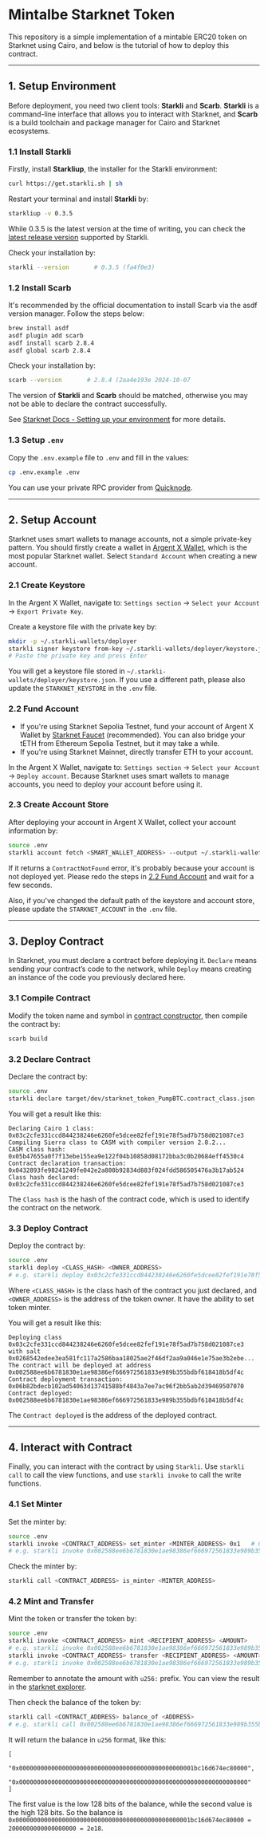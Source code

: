 # Mintalbe Starknet Token

This repository is a simple implementation of a mintable ERC20 token on Starknet using Cairo, and below is the tutorial of how to deploy this contract.

---

## 1. Setup Environment

Before deployment, you need two client tools: **Starkli** and **Scarb**. **Starkli** is a command-line interface that allows you to interact with Starknet, and **Scarb** is a build toolchain and package manager for Cairo and Starknet ecosystems.

### 1.1 Install Starkli

Firstly, install **Starkliup**, the installer for the Starkli environment:

```bash
curl https://get.starkli.sh | sh
```

Restart your terminal and install **Starkli** by:

```bash
starkliup -v 0.3.5
```

While 0.3.5 is the latest version at the time of writing, you can check the [latest release version](https://github.com/xJonathanLEI/starkli/releases) supported by Starkli.

Check your installation by:

```bash
starkli --version       # 0.3.5 (fa4f0e3)
```

### 1.2 Install Scarb

It's recommended by the official documentation to install Scarb via the asdf version manager. Follow the steps below:

```bash
brew install asdf
asdf plugin add scarb
asdf install scarb 2.8.4 
asdf global scarb 2.8.4 
```

Check your installation by:

```bash
scarb --version       # 2.8.4 (2aa4e193e 2024-10-07
```

The version of **Starkli** and **Scarb** should be matched, otherwise you may not be able to declare the contract successfully.

See [Starknet Docs - Setting up your environment](https://docs.starknet.io/quick-start/environment-setup/) for more details.

### 1.3 Setup `.env`

Copy the `.env.example` file to `.env` and fill in the values:

```bash
cp .env.example .env
```

You can use your private RPC provider from [Quicknode](https://dashboard.quicknode.com/endpoints/new/STRK).

---

## 2. Setup Account

Starknet uses smart wallets to manage accounts, not a simple private-key pattern. You should firstly create a wallet in [Argent X Wallet](https://chromewebstore.google.com/detail/argent-x-starknet-wallet/dlcobpjiigpikoobohmabehhmhfoodbb), which is the most popular Starknet wallet. Select `Standard Account` when creating a new account.

### 2.1 Create Keystore

In the Argent X Wallet, navigate to: `Settings section` -> `Select your Account` -> `Export Private Key`.

Create a keystore file with the private key by:

```bash
mkdir -p ~/.starkli-wallets/deployer
starkli signer keystore from-key ~/.starkli-wallets/deployer/keystore.json
# Paste the private key and press Enter
```

You will get a keystore file stored in `~/.starkli-wallets/deployer/keystore.json`. If you use a different path, please also update the `STARKNET_KEYSTORE` in the `.env` file.

### 2.2 Fund Account

- If you're using Starknet Sepolia Testnet, fund your account of Argent X Wallet by [Starknet Faucet](https://blastapi.io/faucets/starknet-sepolia-eth) (recommended). You can also bridge your tETH from Ethereum Sepolia Testnet, but it may take a while.
- If you're using Starknet Mainnet, directly transfer ETH to your account.

In the Argent X Wallet, navigate to: `Settings section` -> `Select your Account` -> `Deploy account`. Because Starknet uses smart wallets to manage accounts, you need to deploy your account before using it.

### 2.3 Create Account Store

After deploying your account in Argent X Wallet, collect your account information by:

```bash
source .env
starkli account fetch <SMART_WALLET_ADDRESS> --output ~/.starkli-wallets/deployer/account.json
```

If it returns a `ContractNotFound` error, it's probably because your account is not deployed yet. Please redo the steps in [2.2 Fund Account](#22-fund-account) and wait for a few seconds.

Also, if you've changed the default path of the keystore and account store, please update the `STARKNET_ACCOUNT` in the `.env` file.

---

## 3. Deploy Contract

In Starknet, you must declare a contract before deploying it. `Declare` means sending your contract’s code to the network, while `Deploy` means creating an instance of the code you previously declared here.

### 3.1 Compile Contract

Modify the token name and symbol in [contract constructor](src/lib.cairo#L43), then compile the contract by:

```bash
scarb build
```

### 3.2 Declare Contract

Declare the contract by:

```bash
source .env
starkli declare target/dev/starknet_token_PumpBTC.contract_class.json
```

You will get a result like this:

```log
Declaring Cairo 1 class: 0x03c2cfe331ccd844238246e6260fe5dcee82fef191e78f5ad7b758d021087ce3
Compiling Sierra class to CASM with compiler version 2.8.2...
CASM class hash: 0x05b47655a0f7f13ebe155ea9e122f04b10858d08172bba3c0b20684eff4530c4
Contract declaration transaction: 0x0432893fe98241249fe042e2a800b92834d883f024fdd586505476a3b17ab524
Class hash declared:
0x03c2cfe331ccd844238246e6260fe5dcee82fef191e78f5ad7b758d021087ce3
```

The `Class hash` is the hash of the contract code, which is used to identify the contract on the network.

### 3.3 Deploy Contract

Deploy the contract by:

```bash
source .env
starkli deploy <CLASS_HASH> <OWNER_ADDRESS>
# e.g. starkli deploy 0x03c2cfe331ccd844238246e6260fe5dcee82fef191e78f5ad7b758d021087ce3 0x10d40d06b29350bdad0df077e5bc001c6aaf62903d81f44230a1e7c195a1396
```

Where `<CLASS_HASH>` is the class hash of the contract you just declared, and `<OWNER_ADDRESS>` is the address of the token owner. It have the ability to set token minter.

You will get a result like this:

```log
Deploying class 0x03c2cfe331ccd844238246e6260fe5dcee82fef191e78f5ad7b758d021087ce3 with salt 0x0268542edee3ea581fc117a2586baa18025ae2f46df2aa9a046e1e75ae3b2ebe...
The contract will be deployed at address 0x002588ee6b6781830e1ae98386ef666972561833e989b355bdbf618418b5df4c
Contract deployment transaction: 0x06b82bdecb102ad54063d13741588bf4843a7ee7ac96f2bb5ab2d39469507070
Contract deployed:
0x002588ee6b6781830e1ae98386ef666972561833e989b355bdbf618418b5df4c
```

The `Contract deployed` is the address of the deployed contract.

---

## 4. Interact with Contract

Finally, you can interact with the contract by using `Starkli`. Use `starkli call` to call the view functions, and use `starkli invoke` to call the write functions.

### 4.1 Set Minter

Set the minter by:

```bash
source .env
starkli invoke <CONTRACT_ADDRESS> set_minter <MINTER_ADDRESS> 0x1   # 0x1 is true, 0x0 is false
# e.g. starkli invoke 0x002588ee6b6781830e1ae98386ef666972561833e989b355bdbf618418b5df4c set_minter 0x10d40d06b29350bdad0df077e5bc001c6aaf62903d81f44230a1e7c195a1396 0x1
```

Check the minter by:

```bash
starkli call <CONTRACT_ADDRESS> is_minter <MINTER_ADDRESS>
```

### 4.2 Mint and Transfer

Mint the token or transfer the token by:

```bash
source .env
starkli invoke <CONTRACT_ADDRESS> mint <RECIPIENT_ADDRESS> <AMOUNT>
# e.g. starkli invoke 0x002588ee6b6781830e1ae98386ef666972561833e989b355bdbf618418b5df4c mint 0x10d40d06b29350bdad0df077e5bc001c6aaf62903d81f44230a1e7c195a1396 u256:3000000000000000000
starkli invoke <CONTRACT_ADDRESS> transfer <RECIPIENT_ADDRESS> <AMOUNT>
# e.g. starkli invoke 0x002588ee6b6781830e1ae98386ef666972561833e989b355bdbf618418b5df4c transfer 0x04565Ab9a5083a15328e4EDf282BcdADfbD230bCE937E811292cc962183e254c u256:1000000000000000000
```

Remember to annotate the amount with `u256:` prefix. You can view the result in the [starknet explorer](https://sepolia.starkscan.co/).

Then check the balance of the token by:

```bash
starkli call <CONTRACT_ADDRESS> balance_of <ADDRESS>
# e.g. starkli call 0x002588ee6b6781830e1ae98386ef666972561833e989b355bdbf618418b5df4c balance_of 0x10d40d06b29350bdad0df077e5bc001c6aaf62903d81f44230a1e7c195a1396
```

It will return the balance in `u256` format, like this:

```log
[
    "0x0000000000000000000000000000000000000000000000001bc16d674ec80000",
    "0x0000000000000000000000000000000000000000000000000000000000000000"
]
```

The first value is the low 128 bits of the balance, while the second value is the high 128 bits. So the balance is `0x0000000000000000000000000000000000000000000000001bc16d674ec80000 = 2000000000000000000 = 2e18`.
